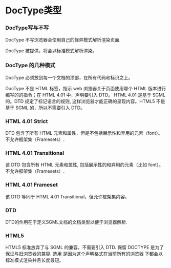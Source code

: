 # DocType类型
### DocType写与不写
DocType 不写浏览器会使用自己的怪异模式解析渲染页面. 

DocType 被提供，将会以标准模式解析渲染。


### DocType 的几种模式
DocType 必须放到每一个文档的顶部，在所有代码和标识之上。

DocType 不是 HTML 标签，指示 web 浏览器关于页面使用哪个 HTML 版本进行编写的的指令；在 HTML 4.01 中，声明要引入 DTD。 HTML 4.01 是基于 SGML 的。DTD 规定了标记语言的规则, 这样浏览器才能正确的呈现内容。HTML5 不是基于 SGML 的，所以不需要引入 DTD。


### HTML 4.01 Strict
DTD 包含了所有 HTML 元素和属性，但是不包括展示性和弃用的元素（font）。不允许框架集（Framesets）.

<!DOCTYPE HTML PUBLIC "-//W3C//DTD HTML 4.01//EN" "http://www.w3.org/TR/html4/strict.dtd">


### HTML 4.01 Transitional
该 DTD 包含所有 HTML 元素和属性, 包括展示性的和弃用的元素（比如 font）。不允许框架集（Framesets）.

<!DOCTYPE HTML PUBLIC "-//W3C//DTD HTML 4.01 Transitional//EN" 
"http://www.w3.org/TR/html4/loose.dtd">

### HTML 4.01 Frameset
该 DTD 等同于 HTML 4.01 Transitional，但允许框架集内容。

<!DOCTYPE HTML PUBLIC "-//W3C//DTD HTML 4.01 Frameset//EN" 
"http://www.w3.org/TR/html4/frameset.dtd">




### DTD
DTD的作用在于定义SGML文档的文档类型以便于浏览器解析.


### HTML5
HTML5 标准放弃了与 SGML 的兼容，不需要引入 DTD. 保留 DOCTYPE 是为了保证与旧浏览器的兼容. 选用 <!DOCTYPE html> 是因为这个声明格式在当前所有的浏览器 下都会以标准模式渲染并且长度最短。

